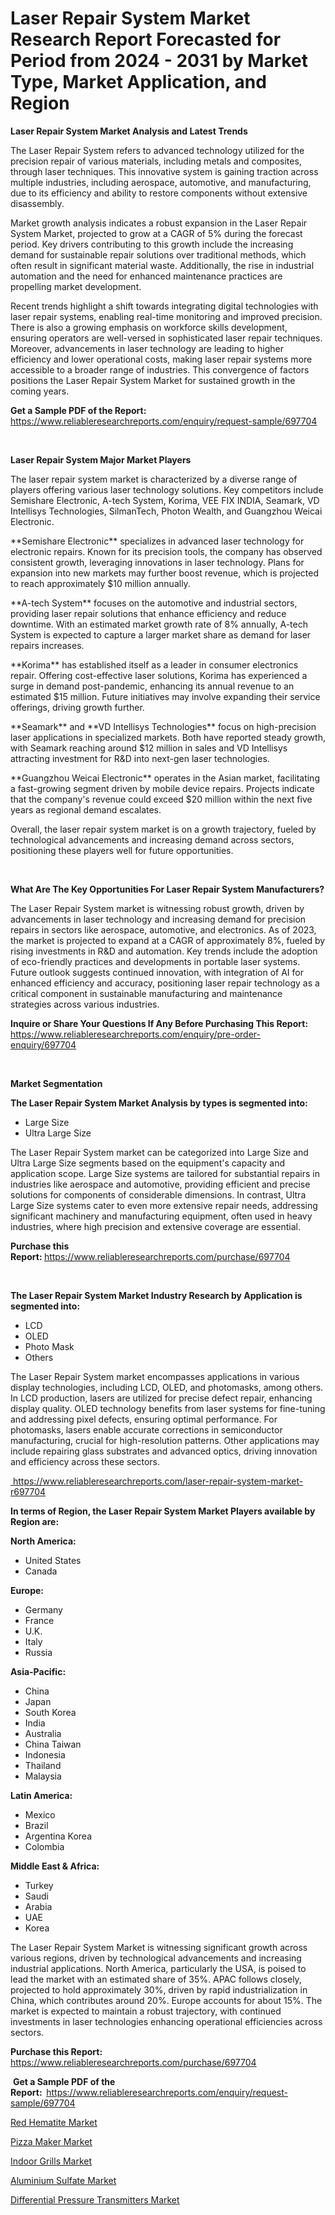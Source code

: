 <p><h1>Laser Repair System Market Research Report Forecasted for Period from 2024 -  2031 by Market Type, Market Application, and Region</h1></p><p><strong>Laser Repair System Market Analysis and Latest Trends</strong></p>
<p><p>The Laser Repair System refers to advanced technology utilized for the precision repair of various materials, including metals and composites, through laser techniques. This innovative system is gaining traction across multiple industries, including aerospace, automotive, and manufacturing, due to its efficiency and ability to restore components without extensive disassembly.</p><p>Market growth analysis indicates a robust expansion in the Laser Repair System Market, projected to grow at a CAGR of 5% during the forecast period. Key drivers contributing to this growth include the increasing demand for sustainable repair solutions over traditional methods, which often result in significant material waste. Additionally, the rise in industrial automation and the need for enhanced maintenance practices are propelling market development.</p><p>Recent trends highlight a shift towards integrating digital technologies with laser repair systems, enabling real-time monitoring and improved precision. There is also a growing emphasis on workforce skills development, ensuring operators are well-versed in sophisticated laser repair techniques. Moreover, advancements in laser technology are leading to higher efficiency and lower operational costs, making laser repair systems more accessible to a broader range of industries. This convergence of factors positions the Laser Repair System Market for sustained growth in the coming years.</p></p>
<p><strong>Get a Sample PDF of the Report:&nbsp;</strong> <a href="https://www.reliableresearchreports.com/enquiry/request-sample/697704?utm_campaign=5&utm_medium=2&utm_source=Github&utm_content=ia&utm_term=29092024&utm_id=laser-repair-system">https://www.reliableresearchreports.com/enquiry/request-sample/697704</a></p>
<p>&nbsp;</p>
<p><strong>Laser Repair System Major Market Players</strong></p>
<p><p>The laser repair system market is characterized by a diverse range of players offering various laser technology solutions. Key competitors include Semishare Electronic, A-tech System, Korima, VEE FIX INDIA, Seamark, VD Intellisys Technologies, SilmanTech, Photon Wealth, and Guangzhou Weicai Electronic.</p><p>**Semishare Electronic** specializes in advanced laser technology for electronic repairs. Known for its precision tools, the company has observed consistent growth, leveraging innovations in laser technology. Plans for expansion into new markets may further boost revenue, which is projected to reach approximately $10 million annually.</p><p>**A-tech System** focuses on the automotive and industrial sectors, providing laser repair solutions that enhance efficiency and reduce downtime. With an estimated market growth rate of 8% annually, A-tech System is expected to capture a larger market share as demand for laser repairs increases.</p><p>**Korima** has established itself as a leader in consumer electronics repair. Offering cost-effective laser solutions, Korima has experienced a surge in demand post-pandemic, enhancing its annual revenue to an estimated $15 million. Future initiatives may involve expanding their service offerings, driving growth further.</p><p>**Seamark** and **VD Intellisys Technologies** focus on high-precision laser applications in specialized markets. Both have reported steady growth, with Seamark reaching around $12 million in sales and VD Intellisys attracting investment for R&D into next-gen laser technologies.</p><p>**Guangzhou Weicai Electronic** operates in the Asian market, facilitating a fast-growing segment driven by mobile device repairs. Projects indicate that the company's revenue could exceed $20 million within the next five years as regional demand escalates.</p><p>Overall, the laser repair system market is on a growth trajectory, fueled by technological advancements and increasing demand across sectors, positioning these players well for future opportunities.</p></p>
<p>&nbsp;</p>
<p><strong>What Are The Key Opportunities For Laser Repair System Manufacturers?</strong></p>
<p><p>The Laser Repair System market is witnessing robust growth, driven by advancements in laser technology and increasing demand for precision repairs in sectors like aerospace, automotive, and electronics. As of 2023, the market is projected to expand at a CAGR of approximately 8%, fueled by rising investments in R&D and automation. Key trends include the adoption of eco-friendly practices and developments in portable laser systems. Future outlook suggests continued innovation, with integration of AI for enhanced efficiency and accuracy, positioning laser repair technology as a critical component in sustainable manufacturing and maintenance strategies across various industries.</p></p>
<p><strong>Inquire or Share Your Questions If Any Before Purchasing This Report:</strong> <a href="https://www.reliableresearchreports.com/enquiry/pre-order-enquiry/697704?utm_campaign=5&utm_medium=2&utm_source=Github&utm_content=ia&utm_term=29092024&utm_id=laser-repair-system">https://www.reliableresearchreports.com/enquiry/pre-order-enquiry/697704</a></p>
<p>&nbsp;</p>
<p><strong>Market Segmentation</strong></p>
<p><strong>The Laser Repair System Market Analysis by types is segmented into:</strong></p>
<p><ul><li>Large Size</li><li>Ultra Large Size</li></ul></p>
<p><p>The Laser Repair System market can be categorized into Large Size and Ultra Large Size segments based on the equipment's capacity and application scope. Large Size systems are tailored for substantial repairs in industries like aerospace and automotive, providing efficient and precise solutions for components of considerable dimensions. In contrast, Ultra Large Size systems cater to even more extensive repair needs, addressing significant machinery and manufacturing equipment, often used in heavy industries, where high precision and extensive coverage are essential.</p></p>
<p><strong>Purchase this Report:&nbsp;</strong><a href="https://www.reliableresearchreports.com/purchase/697704?utm_campaign=5&utm_medium=2&utm_source=Github&utm_content=ia&utm_term=29092024&utm_id=laser-repair-system">https://www.reliableresearchreports.com/purchase/697704</a></p>
<p>&nbsp;</p>
<p><strong>The Laser Repair System Market Industry Research by Application is segmented into:</strong></p>
<p><ul><li>LCD</li><li>OLED</li><li>Photo Mask</li><li>Others</li></ul></p>
<p><p>The Laser Repair System market encompasses applications in various display technologies, including LCD, OLED, and photomasks, among others. In LCD production, lasers are utilized for precise defect repair, enhancing display quality. OLED technology benefits from laser systems for fine-tuning and addressing pixel defects, ensuring optimal performance. For photomasks, lasers enable accurate corrections in semiconductor manufacturing, crucial for high-resolution patterns. Other applications may include repairing glass substrates and advanced optics, driving innovation and efficiency across these sectors.</p></p>
<p><a href="https://www.reliableresearchreports.com/laser-repair-system-market-r697704?utm_campaign=5&utm_medium=2&utm_source=Github&utm_content=ia&utm_term=29092024&utm_id=laser-repair-system">&nbsp;https://www.reliableresearchreports.com/laser-repair-system-market-r697704</a></p>
<p><strong>In terms of Region, the Laser Repair System Market Players available by Region are:</strong></p>
<p>
    <p> <strong> North America: </strong>
        <ul>
            <li>United States</li>
            <li>Canada</li>
        </ul>
        </p> 
    <p> <strong> Europe: </strong>
        <ul>
            <li>Germany</li>
            <li>France</li>
            <li>U.K.</li>
            <li>Italy</li>
            <li>Russia</li>
        </ul>
        </p> 
    <p> <strong> Asia-Pacific: </strong>
        <ul>
            <li>China</li>
            <li>Japan</li>
            <li>South Korea</li>
            <li>India</li>
            <li>Australia</li>
            <li>China Taiwan</li>
            <li>Indonesia</li>
            <li>Thailand</li>
            <li>Malaysia</li>
        </ul>
        </p> 
    <p> <strong> Latin America: </strong>
        <ul>
            <li>Mexico</li>
            <li>Brazil</li>
            <li>Argentina Korea</li>
            <li>Colombia</li>
        </ul>
        </p> 
    <p> <strong> Middle East & Africa: </strong>
        <ul>
            <li>Turkey</li>
            <li>Saudi</li>
            <li>Arabia</li>
            <li>UAE</li>
            <li>Korea</li>
        </ul>
    </p>
    </p>
<p><p>The Laser Repair System Market is witnessing significant growth across various regions, driven by technological advancements and increasing industrial applications. North America, particularly the USA, is poised to lead the market with an estimated share of 35%. APAC follows closely, projected to hold approximately 30%, driven by rapid industrialization in China, which contributes around 20%. Europe accounts for about 15%. The market is expected to maintain a robust trajectory, with continued investments in laser technologies enhancing operational efficiencies across sectors.</p></p>
<p><strong>Purchase this Report: </strong><a href="https://www.reliableresearchreports.com/purchase/697704?utm_campaign=5&utm_medium=2&utm_source=Github&utm_content=ia&utm_term=29092024&utm_id=laser-repair-system">https://www.reliableresearchreports.com/purchase/697704</a></p>
<p>&nbsp;<strong>Get a Sample PDF of the Report:&nbsp;&nbsp;</strong><a href="https://www.reliableresearchreports.com/enquiry/request-sample/697704?utm_campaign=5&utm_medium=2&utm_source=Github&utm_content=ia&utm_term=29092024&utm_id=laser-repair-system">https://www.reliableresearchreports.com/enquiry/request-sample/697704</a></p>
<p><strong></strong></p>
<p><p><a href="https://www.linkedin.com/pulse/booming-red-hematite-market-sector-analysis-growth-projections-c5bbc?utm_campaign=5&utm_medium=2&utm_source=Github&utm_content=ia&utm_term=29092024&utm_id=laser-repair-system">Red Hematite Market</a></p><p><a href="https://github.com/AnnDiaz698/Market-Research-Report-List-1/blob/main/pizza-maker-market.md?utm_campaign=5&utm_medium=2&utm_source=Github&utm_content=ia&utm_term=29092024&utm_id=laser-repair-system">Pizza Maker Market</a></p><p><a href="https://github.com/NargisHussain75/Market-Research-Report-List-1/blob/main/indoor-grills-market.md?utm_campaign=5&utm_medium=2&utm_source=Github&utm_content=ia&utm_term=29092024&utm_id=laser-repair-system">Indoor Grills Market</a></p><p><a href="https://www.linkedin.com/pulse/future-trends-global-aluminium-sulfate-market-insights-analysis-z3osc?utm_campaign=5&utm_medium=2&utm_source=Github&utm_content=ia&utm_term=29092024&utm_id=laser-repair-system">Aluminium Sulfate Market</a></p><p><a href="https://issuu.com/reportprime-2/docs/differential-pressure-transmitters-_356b9b245f088e?utm_campaign=5&utm_medium=2&utm_source=Github&utm_content=ia&utm_term=29092024&utm_id=laser-repair-system">Differential Pressure Transmitters Market</a></p></p>
